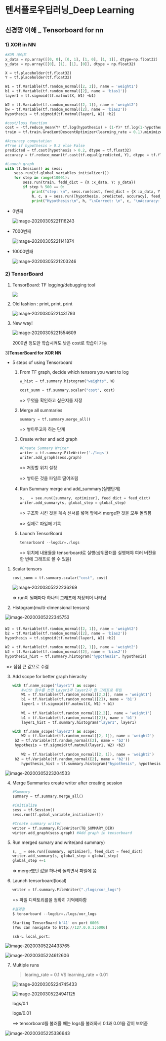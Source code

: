 # 텐서플로우딥러닝_Deep Learning

## 신경망 이해 _ Tensorboard for nn

### 1) XOR in NN

``` python
#XOR 게이트
x_data = np.array([[0, 0], [0, 1], [1, 0], [1, 1]], dtype=np.float32)
y_data = np.array([[0], [1], [1], [0]], dtype = np.float32)

X = tf.placeholder(tf.float32)
Y = tf.placeholder(tf.float32)

W1 = tf.Variable(tf.random_normal([2, 2]), name = 'weight1')
b1 = tf.Variable(tf.random_normal([2], name = 'bias1'))
layer1 = tf.sigmoid(tf.matmul(X, W1) +b1)

W2 = tf.Variable(tf.random_normal([2, 1]), name = 'weight2')
bw = tf.Variable(tf.random_normal([2], name = 'bias2'))
hypothesis = tf.sigmoid(tf.matmul(layer1, W2) +b2)

#cost/loss function
cost = -tf.reduce_mean(Y* tf.log(hypothesis) + (1-Y)* tf.log(1-hypothesis))
train = tf.train.GradientDescentOptimizer(learning_rate = 0.1).minimize(cost)

#Accuracy computation
#True if hypothesis > 0.2 else False
predicted = tf.cast(hypothesis > 0.2, dtype = tf.float32)
accuracy = tf.reduce_mean(tf.cast(tf.equal(predicted, Y), dtype = tf.float32))

#Launch graph
with tf.Session() as sess:
    sess.run(tf.global_variables_initializer())
    for step in range(10001):
        sess.run(train, fedd_dict = {X :x_data, Y: y_data})
        if step % 500 == 0:
            print("step: \n", sess.run(cost, feed_dict = {X :x_data, Y: y_data}), "\nWeight: \n", sess.run([W1, W2]), "\nBiase: \n", sess.run([b1, b2]))
            h, c, a = sess.run([hypothesis, predicted, accuracy], feed_dict = {X :x_data, Y: y_data} )
            print("Hypothesis:\n", h, "\nCorrect: \n", c, "\nAccuracy: \n", a)

```

- 0번째

  ![image-20200305221116243](image-20200305221116243.png)

- 7000번째

  ![image-20200305221141874](image-20200305221141874.png)

- 10000번째

  ![image-20200305221203246](image-20200305221203246.png)

  

### 2) TensorBoard 

1. TensorBoard: TF logging/debugging tool

   ![](download.png)



2. Old fashion : print, print, print

   ![image-20200305221431793](image-20200305221431793.png)

   

3. New way!

   ![image-20200305221554609](image-20200305221554609.png)

   2000번 정도만 학습시켜도 낮은 cost로 학습이 가능



3)**TensorBoard for XOR NN**

- 5 steps of using Tensorboard

  1. From TF graph, decide which tensors you want to log

     ```python
     w_hist = tf.summary.histogram("weights", W)
     
     cost_summ = tf.summary.scalar("cost", cost)
     ```

     => 무엇을 확인하고 싶은지를 지정

     

  2. Merge all summaries

     ``` python
     summary = tf.summary.merge_all()
     ```

     => 쌓아두고자 하는 단계

     

  3. Create writer and add graph

     ``` python
     #Create Summary Writer
     writer = tf.summary.FileWriter('./logs')
     writer.add_graph(sess.graph)
     ```

     => 저장할 위치 설정

     => 쌓아둔 것을 파일로 떨어뜨림

     

  4. Run Summary merge and add_summary(실행단계)

     ``` python
     s, _ = see.run([summary, optimizer], feed_dict = feed_dict)
     writer.add_summary(s, global_step = global_step)
     ```

     => 구조화 시킨 것을 계속 센서를 넣어 앞에서 merge한 것을 모두 돌려봄

     => 실제로 파일에 기록

     

  5. Launch TensorBoard

     ```python
     tensorboard --logdir=./logs
     ```

     => 위치에 내용들을 tensorboard로 실행(상위폴더를 실행해야 여러 버전을 한 번에 그래프로 볼 수 있음)

     

1. Scalar tensors

   ``` python
   cost_summ = tf.summary.scalar("cost", cost)
   ```

   

   ![image-20200305222236269](image-20200305222236269.png)

   => run이 될때마다 하나의 그래프에 저장되어 나타남



2. Histogram(multi-dimensional tensors)

![image-20200305222345753](image-20200305222345753.png)

### 

```python
W2 = tf.Variable(tf.random_normal([2, 1]), name = 'weight2')
b2 = tf.Variable(tf.random_normal([2], name = 'bias2'))
hypothesis = tf.sigmoid(tf.matmul(layer1, W2) +b2)

W2 = tf.Variable(tf.random_normal([2, 1]), name = 'weight2')
b2 = tf.Variable(tf.random_normal([2], name = 'bias2'))
hypothesis_hist = tf.summary.histogram("hypothesis", hypothesis)
```

​	=> 점점 큰 값으로 수렴



3. Add scope for better graph hierachy

   ``` python
   with tf.name_scope("layer1") as scope: 
       #with 함수를 쓰면 Layer1과 layer2가 한 그래프로 묶임
       W1 = tf.Variable(tf.random_normal([2,2]), name = 'weight1')
       b1 = tf.Variable(tf.random_normal([2]), name = 'b1')
       layer1 = tf.sigmoid(tf.matmul(X, W1) + b1)
       
       W1 = tf.Variable(tf.random_normal([2,2]), name = 'weight1')
       b1 = tf.Variable(tf.random_normal([2]), name = 'b1')
       layer1_hist = tf.summary.histogram("layer1", layer1)
   
   with tf.name_scope("layer2") as scope:
       W2 = tf.Variable(tf.random_normal([2, 1]), name = 'weight2')
   	b2 = tf.Variable(tf.random_normal([2], name = 'b2'))
   	hypothesis = tf.sigmoid(tf.matmul(layer1, W2) +b2)
       
       W2 = tf.Variable(tf.random_normal([2, 1]), name = 'weight2')
   	b2 = tf.Variable(tf.random_normal([2], name = 'b2'))
       hypothesis_hist = tf.summary.histogram("hypothesis", hypothesis)
   ```

   

![image-20200305223204533](image-20200305223204533.png)



4. Merge Summaries create writer after creating session

   ```python
   #Summary
   summary = tf.summary.merge_all()
   
   #initialize
   sess = tf.Session()
   sess.run(tf.gobal_variable_initializer())
   
   #Create summary writer
   writer = tf.summary.FileWriter(TB_SUMMARY_DIR)
   wirter.add_graph(sess.graph) #Add graph in tensorboard
   ```



5. Run merged sumary and write(and summary)

   ```python
   s, _ = see.run([summary, optimizer], feed_dict = feed_dict)
   writer.add_summary(s, global_step = global_step)
   global_step +=1
   ```

   => merge했던 값을 하나씩 돌리면서 파일에 씀



6. Launch tensorboard(local)

   ```python
   writer = tf.summary.FileWriter("./logs/xor_logs")
   ```

   => 파일 디렉토리를을 정확히 기억해야함

   ```python
   #결과창
   $ tensorboard --logdir=./logs/xor_logs
   
   Starting TensorBoard b'41' on port 6006
   (You can navigate to http://127.0.0.1:6006)
   ```

   ```python
   ssh-L local_port:
   ```

   

![image-20200305224433765](image-20200305224433765.png)



![image-20200305224612606](image-20200305224612606.png)



7. Multiple runs

   > learing_rate = 0.1 VS learning_rate = 0.01

   ![image-20200305224745433](image-20200305224745433.png)

   

   

   ![image-20200305224941125](image-20200305224941125.png)

   logs/0.1

   logs/0.01

   ==> tensorboard를 불러올 때는 logs를 불러와서 0.1과 0.01을 같이 보여줌

   

![image-20200305225336643](image-20200305225336643.png)

